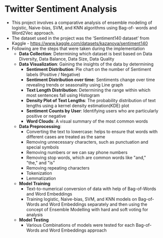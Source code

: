 # Twitter Sentiment Analysis
- This project involves a comparative analysis of ensemble modeling of logistic, Naive-bias, SVM, and KNN algorithms using Bag-of-
words and Word2Vec approach.
- The dataset used in the project was the ‘Sentiment140 dataset’ from Kaggle - https://www.kaggle.com/datasets/kazanova/sentiment140
- Following are the steps that were taken during the implementation
  - **Data Collection**: Determining which dataset is best based on Data Diversity, Data Balance, Data Size, Data Quality
  - **Data Visualization**: Gaining the insights of the data by determining
    - **Sentiment Distribution**: Pie chart on the number of Sentiment labels (Positive / Negative)
    - **Sentiment Distribution over time**: Sentiments change over time revealing trends or seasonality using Line graph
    - **Text Length Distribution**: Determining the range within which most sentences fall using Histogram
    - **Density Plot of Text Lengths**: The probability distribution of text lengths using a kernel density estimation(KDE) plot
    - **Sentiment Counts by User**: Identifying users who are particularly positive or negative
    - **Word Clouds**: A visual summary of the most common words
  - **Data Preprocessing**:
    - Converting the text to lowercase: helps to ensure that words with different cases are treated as the same
    - Removing unnecessary characters, such as punctuation and special symbols
    - Removing numbers or we can say phone numbers
    - Removing stop words, which are common words like "and," "the," and "is"
    - Removing repeating characters 
    - Tokenization
    - Lemmatization
  - **Model Training**
    - Text-to-numerical conversion of data with help of Bag-of-Words and Word Embeddings
    - Training logistic, Naive-bias, SVM, and KNN models on Bag-of-Words and Word Embeddings separately and then using the concept of Ensemble Modelling with hard and soft voting for analysis
  - **Model Testing**
    - Various Combinations of models were tested for each Bag-of-Words and Word Embeddings approach


